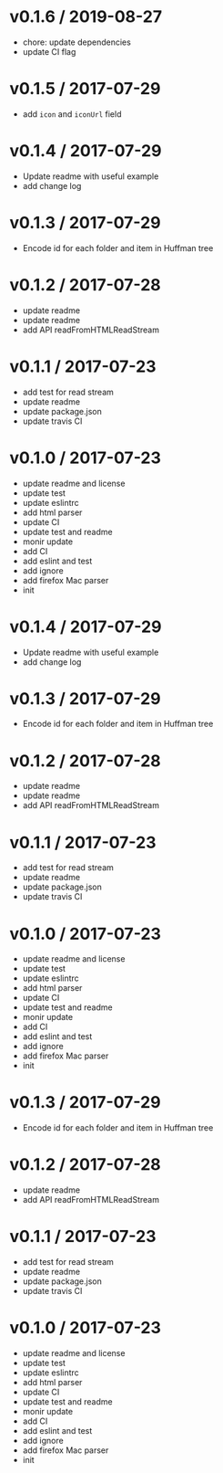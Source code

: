 
v0.1.6 / 2019-08-27
==================

  * chore: update dependencies
  * update CI flag

v0.1.5 / 2017-07-29
===================

  * add `icon` and `iconUrl` field

v0.1.4 / 2017-07-29
===================

  * Update readme with useful example
  * add change log

v0.1.3 / 2017-07-29
===================

  * Encode id for each folder and item in Huffman tree

v0.1.2 / 2017-07-28
===================

  * update readme
  * update readme
  * add API readFromHTMLReadStream

v0.1.1 / 2017-07-23
===================

  * add test for read stream
  * update readme
  * update package.json
  * update travis CI

v0.1.0 / 2017-07-23
===================

  * update readme and license
  * update test
  * update eslintrc
  * add html parser
  * update CI
  * update test and readme
  * monir update
  * add CI
  * add eslint and test
  * add ignore
  * add firefox Mac parser
  * init

v0.1.4 / 2017-07-29
===================

  * Update readme with useful example
  * add change log

v0.1.3 / 2017-07-29
===================

  * Encode id for each folder and item in Huffman tree

v0.1.2 / 2017-07-28
===================

  * update readme
  * update readme
  * add API readFromHTMLReadStream

v0.1.1 / 2017-07-23
===================

  * add test for read stream
  * update readme
  * update package.json
  * update travis CI

v0.1.0 / 2017-07-23
===================

  * update readme and license
  * update test
  * update eslintrc
  * add html parser
  * update CI
  * update test and readme
  * monir update
  * add CI
  * add eslint and test
  * add ignore
  * add firefox Mac parser
  * init

v0.1.3 / 2017-07-29
===================

  * Encode id for each folder and item in Huffman tree

v0.1.2 / 2017-07-28
===================

  * update readme
  * add API readFromHTMLReadStream

v0.1.1 / 2017-07-23
===================

  * add test for read stream
  * update readme
  * update package.json
  * update travis CI

v0.1.0 / 2017-07-23
===================

  * update readme and license
  * update test
  * update eslintrc
  * add html parser
  * update CI
  * update test and readme
  * monir update
  * add CI
  * add eslint and test
  * add ignore
  * add firefox Mac parser
  * init
